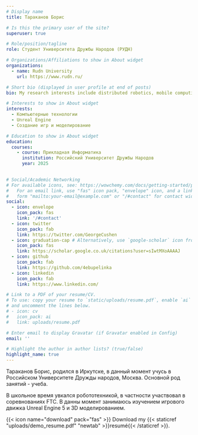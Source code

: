 ```yaml
---
# Display name
title: Тараканов Борис

# Is this the primary user of the site?
superuser: true

# Role/position/tagline
role: Студент Университета Дружбы Народов (РУДН)

# Organizations/Affiliations to show in About widget
organizations:
  - name: Rudn University
    url: https://www.rudn.ru/

# Short bio (displayed in user profile at end of posts)
bio: My research interests include distributed robotics, mobile computing and programmable matter.

# Interests to show in About widget
interests:
  - Компьютерные технологии 
  - Unreal Engine
  - Создание игр и моделирование

# Education to show in About widget
education:
  courses:
    - course: Прикладная Информатика
      institution: Российский Университет Дружбы Народов
      year: 2025
    

# Social/Academic Networking
# For available icons, see: https://wowchemy.com/docs/getting-started/page-builder/#icons
#   For an email link, use "fas" icon pack, "envelope" icon, and a link in the
#   form "mailto:your-email@example.com" or "/#contact" for contact widget.
social:
  - icon: envelope
    icon_pack: fas
    link: '/#contact'
  - icon: twitter
    icon_pack: fab
    link: https://twitter.com/GeorgeCushen
  - icon: graduation-cap # Alternatively, use `google-scholar` icon from `ai` icon pack
    icon_pack: fas
    link: https://scholar.google.co.uk/citations?user=sIwtMXoAAAAJ
  - icon: github
    icon_pack: fab
    link: https://github.com/4ebupelinka
  - icon: linkedin
    icon_pack: fab
    link: https://www.linkedin.com/

# Link to a PDF of your resume/CV.
# To use: copy your resume to `static/uploads/resume.pdf`, enable `ai` icons in `params.toml`,
# and uncomment the lines below.
# - icon: cv
#   icon_pack: ai
#   link: uploads/resume.pdf

# Enter email to display Gravatar (if Gravatar enabled in Config)
email: ''

# Highlight the author in author lists? (true/false)
highlight_name: true
---
```


Тараканов Борис, родился в Иркутске, в данный момент учусь в Российском Университете Дружды народов, Москва. Основной род занятий - учеба.

В школьное время увкался робототехникой, в частности участвовал в соревнованиях FTC. В данны момент занимаюсь изучением игрового движка Unreal Engine 5 и 3D моделированием.

{{< icon name="download" pack="fas" >}} Download my {{< staticref "uploads/demo_resume.pdf" "newtab" >}}resumé{{< /staticref >}}.
